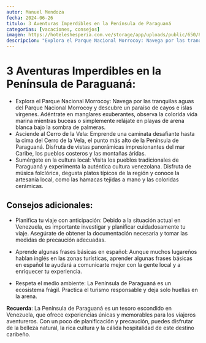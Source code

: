 ```yaml
---
autor: Manuel Mendoza
fecha: 2024-06-26
titulo: 3 Aventuras Imperdibles en la Península de Paraguaná
categorias: [vacaciones, consejos]
imagen: https://hoteleshesperia.com.ve/storage/app/uploads/public/650/86a/d66/65086ad661cac877897892.webp
descripcion: "Explora el Parque Nacional Morrocoy: Navega por las tranquilas aguas del Parque Nacional Morrocoy y descubre un paraíso de cayos e islas vírgenes. Adéntrate en manglares exuberantes, observa la colorida vida marina mientras buceas o simplemente relájate en playas de arena blanca bajo la sombra de palmeras."
---
```

# 3 Aventuras Imperdibles en la Península de Paraguaná:

- Explora el Parque Nacional Morrocoy: Navega por las tranquilas aguas del Parque Nacional Morrocoy y descubre un paraíso de cayos e islas vírgenes. Adéntrate en manglares exuberantes, observa la colorida vida marina mientras buceas o simplemente relájate en playas de arena blanca bajo la sombra de palmeras.
- Asciende al Cerro de la Vela: Emprende una caminata desafiante hasta la cima del Cerro de la Vela, el punto más alto de la Península de Paraguaná. Disfruta de vistas panorámicas impresionantes del mar Caribe, los pueblos costeros y las montañas áridas.
- Sumérgete en la cultura local: Visita los pueblos tradicionales de Paraguaná y experimenta la auténtica cultura venezolana. Disfruta de música folclórica, degusta platos típicos de la región y conoce la artesanía local, como las hamacas tejidas a mano y las coloridas cerámicas.

## Consejos adicionales:

- Planifica tu viaje con anticipación: Debido a la situación actual en Venezuela, es importante investigar y planificar cuidadosamente tu viaje. Asegúrate de obtener la documentación necesaria y tomar las medidas de precaución adecuadas.

- Aprende algunas frases básicas en español: Aunque muchos lugareños hablan inglés en las zonas turísticas, aprender algunas frases básicas en español te ayudará a comunicarte mejor con la gente local y a enriquecer tu experiencia.

- Respeta el medio ambiente: La Península de Paraguaná es un ecosistema frágil. Practica el turismo responsable y deja solo huellas en la arena.

__Recuerda__: La Península de Paraguaná es un tesoro escondido en Venezuela, que ofrece experiencias únicas y memorables para los viajeros aventureros. Con un poco de planificación y precaución, puedes disfrutar de la belleza natural, la rica cultura y la cálida hospitalidad de este destino caribeño.
